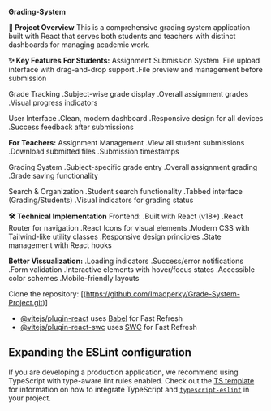 **Grading-System**

**📝 Project Overview**
This is a comprehensive grading system application built with React that serves both students and teachers with distinct dashboards for managing academic work.

**✨ Key Features**
**For Students:**
    Assignment Submission System
            .File upload interface with drag-and-drop support
            .File preview and management before submission

  Grade Tracking
        .Subject-wise grade display
        .Overall assignment grades
        .Visual progress indicators

  User Interface
         .Clean, modern dashboard
         .Responsive design for all devices
         .Success feedback after submissions

**For Teachers:**
Assignment Management
            .View all student submissions
            .Download submitted files
            .Submission timestamps

Grading System
            .Subject-specific grade entry
            .Overall assignment grading
            .Grade saving functionality

Search & Organization
              .Student search functionality
              .Tabbed interface (Grading/Students)
              .Visual indicators for grading status

**🛠 Technical Implementation**
Frontend:
.Built with React (v18+)
.React Router for navigation
.React Icons for visual elements
.Modern CSS with Tailwind-like utility classes
.Responsive design principles
.State management with React hooks

**Better Vissualization:**
.Loading indicators
.Success/error notifications
.Form validation
.Interactive elements with hover/focus states
.Accessible color schemes
.Mobile-friendly layouts

Clone the repository:
    [(https://github.com/Imadperky/Grade-System-Project.git)]

- [@vitejs/plugin-react](https://github.com/vitejs/vite-plugin-react/blob/main/packages/plugin-react) uses [Babel](https://babeljs.io/) for Fast Refresh
- [@vitejs/plugin-react-swc](https://github.com/vitejs/vite-plugin-react/blob/main/packages/plugin-react-swc) uses [SWC](https://swc.rs/) for Fast Refresh

## Expanding the ESLint configuration

If you are developing a production application, we recommend using TypeScript with type-aware lint rules enabled. Check out the [TS template](https://github.com/vitejs/vite/tree/main/packages/create-vite/template-react-ts) for information on how to integrate TypeScript and [`typescript-eslint`](https://typescript-eslint.io) in your project.

